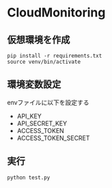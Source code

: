 # CloudMonitoring

## 仮想環境を作成
```
pip install -r requirements.txt
source venv/bin/activate
```

## 環境変数設定

envファイルに以下を設定する
* API_KEY
* API_SECRET_KEY
* ACCESS_TOKEN
* ACCESS_TOKEN_SECRET

## 実行
```
python test.py
```
